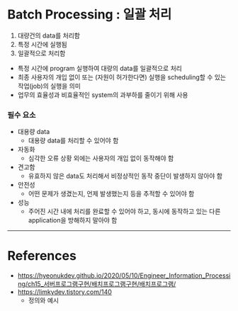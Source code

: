 # Batch Processing : 일괄 처리

1. 대량건의 data를 처리함
2. 특정 시간에 실행됨
3. 일괄적으로 처리함
- 특정 시간에 program 실행하여 대량의 data를 일괄적으로 처리
- 최종 사용자의 개입 없이 또는 (자원이 허가한다면) 실행을 scheduling할 수 있는 작업(job)의 실행을 의미
- 업무의 효율성과 비효율적인 system의 과부하를 줄이기 위해 사용

### 필수 요소
- 대용량 data
  - 대용량 data를 처리할 수 있어야 함
- 자동화
  - 심각한 오류 상황 외에는 사용자의 개입 없이 동작해야 함
- 견고함
  - 유효하지 않은 data도 처리해서 비정상적인 동작 중단이 발생하지 않아야 함
- 안전성
  - 어떤 문제가 생겼는지, 언제 발생했는지 등을 추적할 수 있어야 함
- 성능
  - 주어진 시간 내에 처리를 완료할 수 있어야 하고, 동시에 동작하고 있는 다른 application을 방해하지 말아야 함

---

# References

- https://hyeonukdev.github.io/2020/05/10/Engineer_Information_Processing/ch15_서버프로그램구현/배치프로그램구현/배치프로그램/
- https://limkydev.tistory.com/140
  - 정의와 예시
